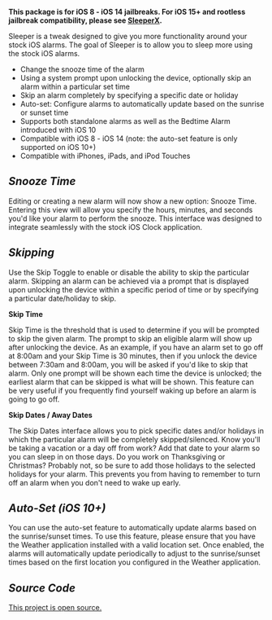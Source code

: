 **This package is for iOS 8 - iOS 14 jailbreaks. For iOS 15+ and rootless jailbreak compatibility, please see [SleeperX](https://havoc.app/package/sleeperx).**

Sleeper is a tweak designed to give you more functionality around your stock iOS alarms. The goal of Sleeper is to allow you to sleep more using the stock iOS alarms.

*   Change the snooze time of the alarm
*   Using a system prompt upon unlocking the device, optionally skip an alarm within a particular set time
*   Skip an alarm completely by specifying a specific date or holiday
*   Auto-set: Configure alarms to automatically update based on the sunrise or sunset time
*   Supports both standalone alarms as well as the Bedtime Alarm introduced with iOS 10
*   Compatible with iOS 8 - iOS 14 (note: the auto-set feature is only supported on iOS 10+)
*   Compatible with iPhones, iPads, and iPod Touches

## *Snooze Time*

Editing or creating a new alarm will now show a new option: Snooze Time. Entering this view will allow you specify the hours, minutes, and seconds you'd like your alarm to perform the snooze. This interface was designed to integrate seamlessly with the stock iOS Clock application.

## *Skipping*

Use the Skip Toggle to enable or disable the ability to skip the particular alarm. Skipping an alarm can be achieved via a prompt that is displayed upon unlocking the device within a specific period of time or by specifying a particular date/holiday to skip.

**Skip Time**

Skip Time is the threshold that is used to determine if you will be prompted to skip the given alarm. The prompt to skip an eligible alarm will show up after unlocking the device. As an example, if you have an alarm set to go off at 8:00am and your Skip Time is 30 minutes, then if you unlock the device between 7:30am and 8:00am, you will be asked if you'd like to skip that alarm. Only one prompt will be shown each time the device is unlocked; the earliest alarm that can be skipped is what will be shown. This feature can be very useful if you frequently find yourself waking up before an alarm is going to go off.

**Skip Dates / Away Dates**

The Skip Dates interface allows you to pick specific dates and/or holidays in which the particular alarm will be completely skipped/silenced. Know you'll be taking a vacation or a day off from work? Add that date to your alarm so you can sleep in on those days. Do you work on Thanksgiving or Christmas? Probably not, so be sure to add those holidays to the selected holidays for your alarm. This prevents you from having to remember to turn off an alarm when you don't need to wake up early.

## *Auto-Set (iOS 10+)*

You can use the auto-set feature to automatically update alarms based on the sunrise/sunset times. To use this feature, please ensure that you have the Weather application installed with a valid location set. Once enabled, the alarms will automatically update periodically to adjust to the sunrise/sunset times based on the first location you configured in the Weather application.

## *Source Code*

[This project is open source.](https://github.com/joshuaseltzer/Sleeper)